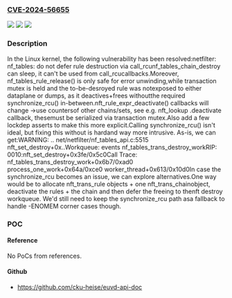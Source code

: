### [CVE-2024-56655](https://cve.mitre.org/cgi-bin/cvename.cgi?name=CVE-2024-56655)
![](https://img.shields.io/static/v1?label=Product&message=Linux&color=blue)
![](https://img.shields.io/static/v1?label=Version&message=a394c160d57f4b083bd904a22802f6fb7f5b3cea%3C%20b8d8f53e1858178882b881b8c09f94ef0e83bf76%20&color=brighgreen)
![](https://img.shields.io/static/v1?label=Vulnerability&message=n%2Fa&color=brighgreen)

### Description

In the Linux kernel, the following vulnerability has been resolved:netfilter: nf_tables: do not defer rule destruction via call_rcunf_tables_chain_destroy can sleep, it can't be used from call_rcucallbacks.Moreover, nf_tables_rule_release() is only safe for error unwinding,while transaction mutex is held and the to-be-desroyed rule was notexposed to either dataplane or dumps, as it deactives+frees withoutthe required synchronize_rcu() in-between.nft_rule_expr_deactivate() callbacks will change ->use countersof other chains/sets, see e.g. nft_lookup .deactivate callback, thesemust be serialized via transaction mutex.Also add a few lockdep asserts to make this more explicit.Calling synchronize_rcu() isn't ideal, but fixing this without is hardand way more intrusive.  As-is, we can get:WARNING: .. net/netfilter/nf_tables_api.c:5515 nft_set_destroy+0x..Workqueue: events nf_tables_trans_destroy_workRIP: 0010:nft_set_destroy+0x3fe/0x5c0Call Trace: <TASK> nf_tables_trans_destroy_work+0x6b7/0xad0 process_one_work+0x64a/0xce0 worker_thread+0x613/0x10d0In case the synchronize_rcu becomes an issue, we can explore alternatives.One way would be to allocate nft_trans_rule objects + one nft_trans_chainobject, deactivate the rules + the chain and then defer the freeing to thenft destroy workqueue.  We'd still need to keep the synchronize_rcu path asa fallback to handle -ENOMEM corner cases though.

### POC

#### Reference
No PoCs from references.

#### Github
- https://github.com/cku-heise/euvd-api-doc

